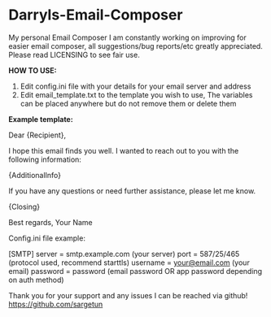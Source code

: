 # Darryls-Email-Composer
My personal Email Composer I am constantly working on improving for easier email composer, all suggestions/bug reports/etc greatly appreciated. Please read LICENSING to see fair use.

**HOW TO USE:**
1. Edit config.ini file with your details for your email server and address
2. Edit email_template.txt to the template you wish to use, The variables can be placed anywhere but do not remove them or delete them 

**Example template:**

Dear {Recipient},

I hope this email finds you well. I wanted to reach out to you with the following information:

{AdditionalInfo}

If you have any questions or need further assistance, please let me know.

{Closing}

Best regards,
Your Name

Config.ini file example:

[SMTP]
server = smtp.example.com (your server)
port = 587/25/465 (protocol used, recommend starttls)
username = your@email.com (your email)
password = password (email password OR app password depending on auth method)

Thank you for your support and any issues I can be reached via github! https://github.com/sargetun
